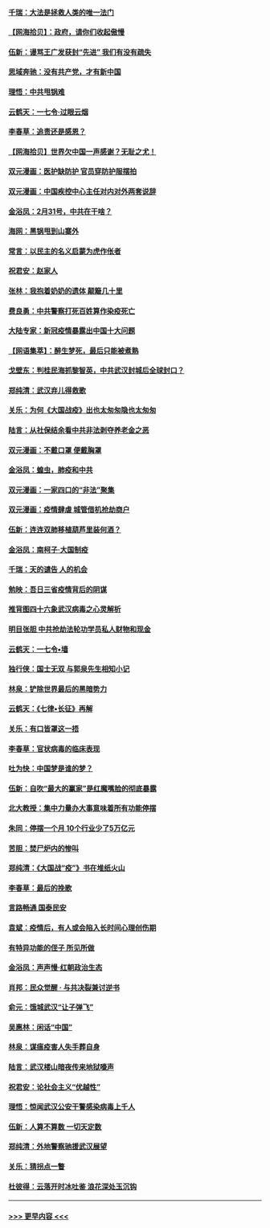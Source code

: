 #### [千瑞：大法是拯救人类的唯一法门](../pages/nsc993/n11927637.md?t=03100403) 
#### [【网海拾贝】：政府，请你们收起傲慢](../pages/nsc993/n11926932.md?t=03100403) 
#### [伍新：谩骂王广发获封“先进” 我们有没有疏失](../pages/nsc993/n11926101.md?t=03100403) 
#### [思域奔驰：没有共产党，才有新中国](../pages/nsc993/n11926058.md?t=03100403) 
#### [理悟：中共甩锅难](../pages/nsc993/n11925355.md?t=03100403) 
#### [云鹤天：一七令·过眼云烟](../pages/nsc993/n11925284.md?t=03100403) 
#### [李春草：追责还是感恩？](../pages/nsc993/n11925274.md?t=03100403) 
#### [【网海拾贝】世界欠中国一声感谢？无耻之尤！](../pages/nsc993/n11925239.md?t=03100403) 
#### [双元漫画：医护缺防护 官员穿防护服摆拍](../pages/nsc993/n11923899.md?t=03100403) 
#### [双元漫画：中国疾控中心主任对内对外两套说辞](../pages/nsc993/n11921994.md?t=03100403) 
#### [金浴凤：2月31号，中共在干啥？](../pages/nsc993/n11922706.md?t=03100403) 
#### [海网：黑锅甩到山寨外](../pages/nsc993/n11922688.md?t=03100403) 
#### [常言：以民主的名义启蒙为虎作伥者](../pages/nsc993/n11922217.md?t=03100403) 
#### [祝君安：赵家人](../pages/nsc993/n11922209.md?t=03100403) 
#### [张林：我抱着奶奶的遗体 颠簸几十里](../pages/nsc993/n11920945.md?t=03100403) 
#### [费良勇：中共警察打死百姓算作染疫死亡](../pages/nsc993/n11919264.md?t=03100403) 
#### [大陆专家：新冠疫情暴露出中国十大问题](../pages/nsc993/n11919187.md?t=03100403) 
#### [【网语集萃】：醉生梦死，最后只能被煮熟](../pages/nsc993/n11918994.md?t=03100403) 
#### [戈壁东：判桂民海抓黎智英，中共武汉封城后全球封口？](../pages/nsc993/n11917982.md?t=03100403) 
#### [郑纯清：武汉弃儿得救歌](../pages/nsc993/n11917881.md?t=03100403) 
#### [关乐：为何《大国战疫》出也太匆匆隐也太匆匆](../pages/nsc993/n11917792.md?t=03100403) 
#### [陆言：从社保结余看中共非法剥夺养老金之恶](../pages/nsc993/n11917084.md?t=03100403) 
#### [双元漫画：不戴口罩 便戴胸罩](../pages/nsc993/n11916447.md?t=03100403) 
#### [金浴凤：蝗虫，肺疫和中共](../pages/nsc993/n11916904.md?t=03100403) 
#### [双元漫画：一家四口的“非法”聚集](../pages/nsc993/n11916378.md?t=03100403) 
#### [双元漫画：疫情肆虐 城管借机抢劫商户](../pages/nsc993/n11916310.md?t=03100403) 
#### [伍新：连连双肺移植葫芦里装何酒？](../pages/nsc993/n11913667.md?t=03100403) 
#### [金浴凤：南柯子·大国制疫](../pages/nsc993/n11913657.md?t=03100403) 
#### [千瑞：天的谴告  人的机会](../pages/nsc993/n11913309.md?t=03100403) 
#### [勉映：吾日三省疫情背后的阴谋](../pages/nsc993/n11913079.md?t=03100403) 
#### [推背图四十六象武汉病毒之心灵解析](../pages/nsc993/n11911761.md?t=03100403) 
#### [明目张胆 中共抢劫法轮功学员私人财物和现金](../pages/nsc993/n11910262.md?t=03100403) 
#### [云鹤天：一七令▪墙](../pages/nsc993/n11910627.md?t=03100403) 
#### [独行侠：国士无双 与郭泉先生相知小记](../pages/nsc993/n11910613.md?t=03100403) 
#### [林泉：铲除世界最后的黑暗势力](../pages/nsc993/n11909320.md?t=03100403) 
#### [云鹤天：《七律▪长征》再解](../pages/nsc993/n11909327.md?t=03100403) 
#### [关乐：有口皆罩这一捂](../pages/nsc993/n11908393.md?t=03100403) 
#### [李春草：官状病毒的临床表现](../pages/nsc993/n11908339.md?t=03100403) 
#### [吐为快：中国梦是谁的梦？](../pages/nsc993/n11906564.md?t=03100403) 
#### [伍新：自吹“最大的赢家”是红魔嘴脸的彻底暴露](../pages/nsc993/n11906407.md?t=03100403) 
#### [北大教授：集中力量办大事意味着所有功能停摆](../pages/nsc993/n11904800.md?t=03100403) 
#### [朱同：停摆一个月 10个行业少了5万亿元](../pages/nsc993/n11904498.md?t=03100403) 
#### [苦胆：焚尸炉内的惨叫](../pages/nsc993/n11904479.md?t=03100403) 
#### [郑纯清：《大国战“疫”》书在堆纸火山](../pages/nsc993/n11904450.md?t=03100403) 
#### [李春草：最后的挽歌](../pages/nsc993/n11904441.md?t=03100403) 
#### [言路畅通 国泰民安](../pages/nsc993/n11904222.md?t=03100403) 
#### [袁斌：疫情后，有人或会陷入长时间心理创伤期](../pages/nsc993/n11901514.md?t=03100403) 
#### [有特异功能的侄子 所见所做](../pages/nsc993/n11901154.md?t=03100403) 
#### [金浴凤：声声慢‧红朝政治生态](../pages/nsc993/n11899553.md?t=03100403) 
#### [肖邦：民众觉醒 · 与共决裂兼讨逆书](../pages/nsc993/n11898435.md?t=03100403) 
#### [俞元：饿城武汉“让子弹飞”](../pages/nsc993/n11898344.md?t=03100403) 
#### [吴惠林：闲话“中国”](../pages/nsc993/n11898182.md?t=03100403) 
#### [林泉：谋瘟疫害人失手葬自身](../pages/nsc993/n11897892.md?t=03100403) 
#### [陆言：武汉楼山暗夜传来地狱嚎声](../pages/nsc993/n11897033.md?t=03100403) 
#### [祝君安：论社会主义“优越性”](../pages/nsc993/n11897005.md?t=03100403) 
#### [理悟：惊闻武汉公安干警感染病毒上千人](../pages/nsc993/n11896947.md?t=03100403) 
#### [伍新：人算不算数 一切天定数](../pages/nsc993/n11893372.md?t=03100403) 
#### [郑纯清：外地警察驰援武汉展望](../pages/nsc993/n11893115.md?t=03100403) 
#### [关乐：猜拐点一瞥](../pages/nsc993/n11893020.md?t=03100403) 
#### [杜彼得：云落开时冰吐鉴 浪花深处玉沉钩](../pages/nsc993/n11892107.md?t=03100403) 

----
#### [ >>> 更早内容 <<< ](../indexes/nsc993-earlier.md)
